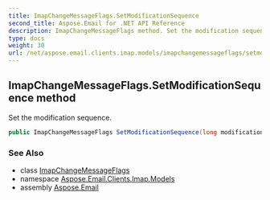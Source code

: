 ```yaml
---
title: ImapChangeMessageFlags.SetModificationSequence
second_title: Aspose.Email for .NET API Reference
description: ImapChangeMessageFlags method. Set the modification sequence
type: docs
weight: 30
url: /net/aspose.email.clients.imap.models/imapchangemessageflags/setmodificationsequence/
---
```

## ImapChangeMessageFlags.SetModificationSequence method

Set the modification sequence.

```csharp
public ImapChangeMessageFlags SetModificationSequence(long modificationSequence)
```

### See Also

* class [ImapChangeMessageFlags](../)
* namespace [Aspose.Email.Clients.Imap.Models](../../imapchangemessageflags/)
* assembly [Aspose.Email](../../../)


